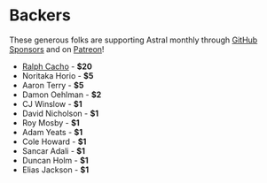 # Backers

These generous folks are supporting Astral monthly through [GitHub Sponsors](https://github.com/sponsors/syropian) and on [Patreon](https://patreon.com/syropian)!

- [Ralph Cacho](https://github.com/ralphiz) - **$20**
- Noritaka Horio - **$5**
- Aaron Terry - **$5**
- Damon Oehlman - **$2**
- CJ Winslow - **$1**
- David Nicholson - **$1**
- Roy Mosby - **$1**
- Adam Yeats - **$1**
- Cole Howard - **$1**
- Sancar Adali - **$1**
- Duncan Holm - **$1**
- Elias Jackson - **$1**
